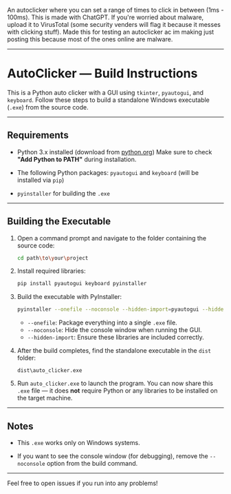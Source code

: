 An autoclicker where you can set a range of times to click in between (1ms - 100ms). This is made with ChatGPT. If you're worried about malware, upload it to VirusTotal (some security venders will flag it because it messes with clicking stuff). Made this for testing an autoclicker ac im making just posting this because most of the ones online are malware.



---

# AutoClicker — Build Instructions

This is a Python auto clicker with a GUI using `tkinter`, `pyautogui`, and `keyboard`.
Follow these steps to build a standalone Windows executable (`.exe`) from the source code.

---

## Requirements

* Python 3.x installed (download from [python.org](https://www.python.org/downloads/))
  Make sure to check **"Add Python to PATH"** during installation.

* The following Python packages:
  `pyautogui` and `keyboard`
  (will be installed via `pip`)

* `pyinstaller` for building the `.exe`

---

## Building the Executable

1. Open a command prompt and navigate to the folder containing the source code:

   ```bash
   cd path\to\your\project
   ```

2. Install required libraries:

   ```bash
   pip install pyautogui keyboard pyinstaller
   ```

3. Build the executable with PyInstaller:

   ```bash
   pyinstaller --onefile --noconsole --hidden-import=pyautogui --hidden-import=keyboard auto_clicker.py
   ```

   * `--onefile`: Package everything into a single `.exe` file.
   * `--noconsole`: Hide the console window when running the GUI.
   * `--hidden-import`: Ensure these libraries are included correctly.

4. After the build completes, find the standalone executable in the `dist` folder:

   ```
   dist\auto_clicker.exe
   ```

5. Run `auto_clicker.exe` to launch the program. You can now share this `.exe` file — it does **not** require Python or any libraries to be installed on the target machine.

---

## Notes

* This `.exe` works only on Windows systems.

* If you want to see the console window (for debugging), remove the `--noconsole` option from the build command.

---

Feel free to open issues if you run into any problems!
